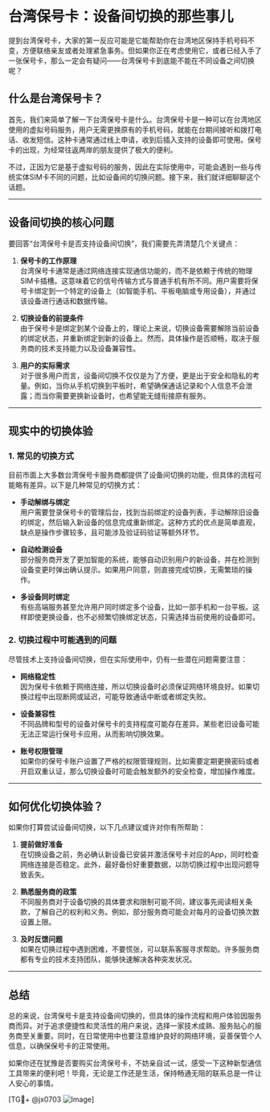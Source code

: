 # 台湾保号卡：设备间切换的那些事儿

提到台湾保号卡，大家的第一反应可能是它能帮助你在台湾地区保持手机号码不变，方便联络亲友或者处理紧急事务。但如果你正在考虑使用它，或者已经入手了一张保号卡，那么一定会有疑问——台湾保号卡到底能不能在不同设备之间切换呢？

## 什么是台湾保号卡？

首先，我们来简单了解一下台湾保号卡是什么。台湾保号卡是一种可以在台湾地区使用的虚拟号码服务，用户无需更换原有的手机号码，就能在台期间接听和拨打电话、收发短信。这种卡通常通过线上申请，收到后插入支持的设备即可使用。保号卡的出现，为经常往返两岸的朋友提供了极大的便利。

不过，正因为它是基于虚拟号码的服务，因此在实际使用中，可能会遇到一些与传统实体SIM卡不同的问题，比如设备间的切换问题。接下来，我们就详细聊聊这个话题。

---

## 设备间切换的核心问题

要回答“台湾保号卡是否支持设备间切换”，我们需要先弄清楚几个关键点：

1. **保号卡的工作原理**  
   台湾保号卡通常是通过网络连接实现通信功能的，而不是依赖于传统的物理SIM卡插槽。这意味着它的信号传输方式与普通手机有所不同。用户需要将保号卡绑定到一个特定的设备上（如智能手机、平板电脑或专用设备），并通过该设备进行通话和数据传输。

2. **切换设备的前提条件**  
   由于保号卡是绑定到某个设备上的，理论上来说，切换设备需要解除当前设备的绑定状态，并重新绑定到新的设备上。然而，具体操作是否顺畅，取决于服务商的技术支持能力以及设备兼容性。

3. **用户的实际需求**  
   对于很多用户而言，设备间切换不仅仅是为了方便，更是出于安全和隐私的考量。例如，当你从手机切换到平板时，希望确保通话记录和个人信息不会泄露；而当你需要更换新设备时，也希望能无缝衔接原有服务。

---

## 现实中的切换体验

### 1. 常见的切换方式
目前市面上大多数台湾保号卡服务商都提供了设备间切换的功能，但具体的流程可能略有差异。以下是几种常见的切换方式：

- **手动解绑与绑定**  
  用户需要登录保号卡的管理后台，找到当前绑定的设备列表，手动解除旧设备的绑定，然后输入新设备的信息完成重新绑定。这种方式的优点是简单直观，缺点是操作步骤较多，且可能涉及验证码验证等额外环节。

- **自动检测设备**  
  部分服务商开发了更加智能的系统，能够自动识别用户的新设备，并在检测到设备变更时弹出确认提示。如果用户同意，则直接完成切换，无需繁琐的操作。

- **多设备同时绑定**  
  有些高端服务甚至允许用户同时绑定多个设备，比如一部手机和一台平板。这样即使更换设备，也不必频繁切换绑定状态，只需选择当前使用的设备即可。

### 2. 切换过程中可能遇到的问题
尽管技术上支持设备间切换，但在实际使用中，仍有一些潜在问题需要注意：

- **网络稳定性**  
  因为保号卡依赖于网络连接，所以切换设备时必须保证网络环境良好。如果切换过程中出现断网或延迟，可能导致通话中断或者绑定失败。

- **设备兼容性**  
  不同品牌和型号的设备对保号卡的支持程度可能存在差异。某些老旧设备可能无法正常运行保号卡应用，从而影响切换效果。

- **账号权限管理**  
  如果你的保号卡账户设置了严格的权限管理规则，比如需要定期更换密码或者开启双重认证，那么切换设备时可能会触发额外的安全检查，增加操作难度。

---

## 如何优化切换体验？

如果你打算尝试设备间切换，以下几点建议或许对你有所帮助：

1. **提前做好准备**  
   在切换设备之前，务必确认新设备已安装并激活保号卡对应的App，同时检查网络连接是否稳定。此外，最好备份好重要数据，以防切换过程中出现问题导致丢失。

2. **熟悉服务商的政策**  
   不同服务商对于设备切换的具体要求和限制可能不同，建议事先阅读相关条款，了解自己的权利和义务。例如，部分服务商可能会对每月的设备切换次数设置上限。

3. **及时反馈问题**  
   如果在切换过程中遇到困难，不要慌张，可以联系客服寻求帮助。许多服务商都有专业的技术支持团队，能够快速解决各种突发状况。

---

## 总结

总的来说，台湾保号卡是支持设备间切换的，但具体的操作流程和用户体验因服务商而异。对于追求便捷性和灵活性的用户来说，选择一家技术成熟、服务贴心的服务商至关重要。同时，在日常使用中也要注意维护良好的网络环境，妥善保管个人信息，以确保保号卡的正常使用。

如果你还在犹豫是否要购买台湾保号卡，不妨亲自试一试，感受一下这种新型通信工具带来的便利吧！毕竟，无论是工作还是生活，保持畅通无阻的联系总是一件让人安心的事情。

[TG💪+ @jx0703 ![Image](https://github.com/user-attachments/assets/dbca1d08-cadb-493c-b0ec-ad6f7a83f270)]